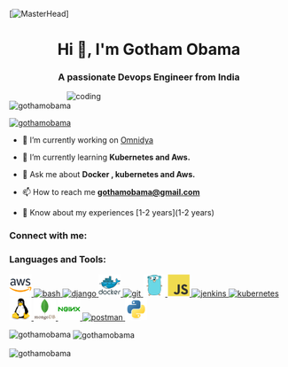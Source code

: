 [![MasterHead](https://www.youtube.com/watch?v=cKxPOrN1Ypk)]
<h1 align="center">Hi 👋, I'm Gotham Obama</h1>
<h3 align="center">A passionate Devops Engineer from India</h3>

<img align="right" alt="coding" width="400" src="https://www.google.com/imgres?imgurl=https%3A%2F%2Fcamo.githubusercontent.com%2F40165a147c3dcea0fa1db780bb533fc5f98546ccfb9d5d05ddb2f429277f5348%2F68747470733a2f2f616e616c7974696373696e6469616d61672e636f6d2f77702d636f6e74656e742f75706c6f6164732f323031382f31322f646576656c6f7065722d6472696262626c652e676966&tbnid=cA1QLyyFBWMIxM&vet=12ahUKEwjfxv32pN7_AhWCQGwGHbq7CToQxiAoA3oECAAQIQ..i&imgrefurl=https%3A%2F%2Fgithub.com%2Frudrabarad%2FGifs&docid=CJdgcKdcN0j58M&w=800&h=600&itg=1&q=coding%20gif&client=firefox-b-lm&ved=2ahUKEwjfxv32pN7_AhWCQGwGHbq7CToQxiAoA3oECAAQIQ#imgrc=cA1QLyyFBWMIxM&imgdii=8XkhQxcDyZ0PpM">

<p align="left"> <img src="https://komarev.com/ghpvc/?username=gothamobama&label=Profile%20views&color=0e75b6&style=flat" alt="gothamobama" /> </p>

<p align="left"> <a href="https://github.com/ryo-ma/github-profile-trophy"><img src="https://github-profile-trophy.vercel.app/?username=gothamobama" alt="gothamobama" /></a> </p>

- 🔭 I’m currently working on [Omnidya](https://www.omnidya.com/)

- 🌱 I’m currently learning **Kubernetes and Aws.**

- 💬 Ask me about **Docker , kubernetes and Aws.**

- 📫 How to reach me **gothamobama@gmail.com**

- 📄 Know about my experiences [1-2 years](1-2 years)

<h3 align="left">Connect with me:</h3>
<p align="left">
</p>

<h3 align="left">Languages and Tools:</h3>
<p align="left"> <a href="https://aws.amazon.com" target="_blank" rel="noreferrer"> <img src="https://raw.githubusercontent.com/devicons/devicon/master/icons/amazonwebservices/amazonwebservices-original-wordmark.svg" alt="aws" width="40" height="40"/> </a> <a href="https://www.gnu.org/software/bash/" target="_blank" rel="noreferrer"> <img src="https://www.vectorlogo.zone/logos/gnu_bash/gnu_bash-icon.svg" alt="bash" width="40" height="40"/> </a> <a href="https://www.djangoproject.com/" target="_blank" rel="noreferrer"> <img src="https://cdn.worldvectorlogo.com/logos/django.svg" alt="django" width="40" height="40"/> </a> <a href="https://www.docker.com/" target="_blank" rel="noreferrer"> <img src="https://raw.githubusercontent.com/devicons/devicon/master/icons/docker/docker-original-wordmark.svg" alt="docker" width="40" height="40"/> </a> <a href="https://git-scm.com/" target="_blank" rel="noreferrer"> <img src="https://www.vectorlogo.zone/logos/git-scm/git-scm-icon.svg" alt="git" width="40" height="40"/> </a> <a href="https://golang.org" target="_blank" rel="noreferrer"> <img src="https://raw.githubusercontent.com/devicons/devicon/master/icons/go/go-original.svg" alt="go" width="40" height="40"/> </a> <a href="https://developer.mozilla.org/en-US/docs/Web/JavaScript" target="_blank" rel="noreferrer"> <img src="https://raw.githubusercontent.com/devicons/devicon/master/icons/javascript/javascript-original.svg" alt="javascript" width="40" height="40"/> </a> <a href="https://www.jenkins.io" target="_blank" rel="noreferrer"> <img src="https://www.vectorlogo.zone/logos/jenkins/jenkins-icon.svg" alt="jenkins" width="40" height="40"/> </a> <a href="https://kubernetes.io" target="_blank" rel="noreferrer"> <img src="https://www.vectorlogo.zone/logos/kubernetes/kubernetes-icon.svg" alt="kubernetes" width="40" height="40"/> </a> <a href="https://www.linux.org/" target="_blank" rel="noreferrer"> <img src="https://raw.githubusercontent.com/devicons/devicon/master/icons/linux/linux-original.svg" alt="linux" width="40" height="40"/> </a> <a href="https://www.mongodb.com/" target="_blank" rel="noreferrer"> <img src="https://raw.githubusercontent.com/devicons/devicon/master/icons/mongodb/mongodb-original-wordmark.svg" alt="mongodb" width="40" height="40"/> </a> <a href="https://www.nginx.com" target="_blank" rel="noreferrer"> <img src="https://raw.githubusercontent.com/devicons/devicon/master/icons/nginx/nginx-original.svg" alt="nginx" width="40" height="40"/> </a> <a href="https://postman.com" target="_blank" rel="noreferrer"> <img src="https://www.vectorlogo.zone/logos/getpostman/getpostman-icon.svg" alt="postman" width="40" height="40"/> </a> <a href="https://www.python.org" target="_blank" rel="noreferrer"> <img src="https://raw.githubusercontent.com/devicons/devicon/master/icons/python/python-original.svg" alt="python" width="40" height="40"/> </a> </p>

<p><img align="left" src="https://github-readme-stats.vercel.app/api/top-langs?username=gothamobama&show_icons=true&locale=en&layout=compact" alt="gothamobama" /></p>

<p>&nbsp;<img align="center" src="https://github-readme-stats.vercel.app/api?username=gothamobama&show_icons=true&locale=en" alt="gothamobama" /></p>

<p><img align="center" src="https://github-readme-streak-stats.herokuapp.com/?user=gothamobama&" alt="gothamobama" /></p>

